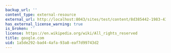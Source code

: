 ```yaml
---
backup_url: ''
content_type: external-resource
external_url: http://localhost:8043/sites/test/content/8d385442-1983-438d-b6c9-d4839e59b627/?ocw_resource_link_uuid=8d385442-1983-438d-b6c9-d4839e59b627&ocw_resource_link_suffix=
has_external_license_warning: true
is_broken: ''
license: https://en.wikipedia.org/wiki/All_rights_reserved
title: google.com
uid: 1a5de292-bad4-4afa-93a8-eaf7d99743d2
---
```


